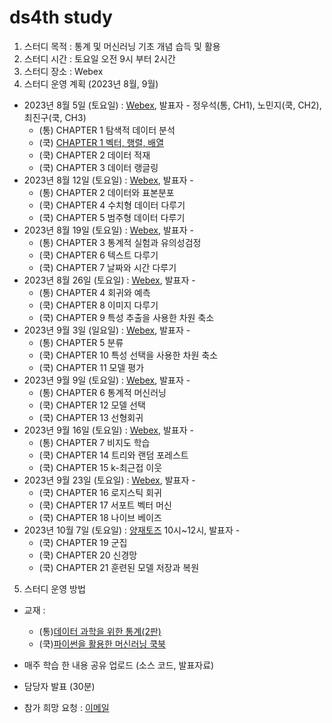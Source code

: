 # ds4th study
1) 스터디 목적 : 통계 및 머신러닝 기초 개념 습득 및 활용
2) 스터디 시간 : 토요일 오전 9시 부터 2시간
3) 스터디 장소 : Webex
4) 스터디 운영 계획 (2023년 8월, 9월)
- 2023년 8월 5일 (토요일) : [Webex](), 발표자 - 정우석(통, CH1), 노민지(쿡, CH2), 최진구(쿡, CH3)
  - (통) CHAPTER 1 탐색적 데이터 분석
  - (쿡) [CHAPTER 1 벡터, 행렬, 배열](https://github.com/restful3/ds4th_study/blob/main/source/%ED%8C%8C%EC%9D%B4%EC%8D%AC%EC%9D%84%20%ED%99%9C%EC%9A%A9%ED%95%9C%20%EB%A8%B8%EC%8B%A0%EB%9F%AC%EB%8B%9D%20%EC%BF%A1%EB%B6%81/01_%EB%B2%A1%ED%84%B0_%ED%96%89%EB%A0%AC_%EB%B0%B0%EC%97%B4_Song.ipynb)
  - (쿡) CHAPTER 2 데이터 적재
  - (쿡) CHAPTER 3 데이터 랭글링
- 2023년 8월 12일 (토요일) : [Webex](), 발표자 - 
  - (통) CHAPTER 2 데이터와 표본분포
  - (쿡) CHAPTER 4 수치형 데이터 다루기
  - (쿡) CHAPTER 5 범주형 데이터 다루기
- 2023년 8월 19일 (토요일) : [Webex](), 발표자 - 
  - (통) CHAPTER 3 통계적 실험과 유의성검정
  - (쿡) CHAPTER 6 텍스트 다루기
  - (쿡) CHAPTER 7 날짜와 시간 다루기
- 2023년 8월 26일 (토요일) : [Webex](), 발표자 - 
  - (통) CHAPTER 4 회귀와 예측
  - (쿡) CHAPTER 8 이미지 다루기
  - (쿡) CHAPTER 9 특성 추출을 사용한 차원 축소
- 2023년 9월 3일 (일요일) : [Webex](), 발표자 - 
  - (통) CHAPTER 5 분류
  - (쿡) CHAPTER 10 특성 선택을 사용한 차원 축소
  - (쿡) CHAPTER 11 모델 평가
- 2023년 9월 9일 (토요일) : [Webex](), 발표자 - 
  - (통) CHAPTER 6 통계적 머신러닝
  - (쿡) CHAPTER 12 모델 선택
  - (쿡) CHAPTER 13 선형회귀
- 2023년 9월 16일 (토요일) : [Webex](), 발표자 - 
  - (통) CHAPTER 7 비지도 학습
  - (쿡) CHAPTER 14 트리와 랜덤 포레스트
  - (쿡) CHAPTER 15 k-최근접 이웃
- 2023년 9월 23일 (토요일) : [Webex](), 발표자 - 
  - (쿡) CHAPTER 16 로지스틱 회귀
  - (쿡) CHAPTER 17 서포트 벡터 머신
  - (쿡) CHAPTER 18 나이브 베이즈
- 2023년 10월 7일 (토요일) : [양재토즈](https://m.place.naver.com/place/1853539067/home?entry=ple) 10시~12시, 발표자 - 
  - (쿡) CHAPTER 19 군집
  - (쿡) CHAPTER 20 신경망
  - (쿡) CHAPTER 21 훈련된 모델 저장과 복원
    
5) 스터디 운영 방법
- 교재 :
  - (통)[데이터 과학을 위한 통계(2판)](https://ridibooks.com/books/443000901?_s=search&_q=%EB%8D%B0%EC%9D%B4%ED%84%B0+%EA%B3%BC%ED%95%99%EC%9D%84+%EC%9C%84%ED%95%9C+%ED%86%B5%EA%B3%84&_rdt_sid=search&_rdt_idx=0)
  - (쿡)[파이썬을 활용한 머신러닝 쿡북](https://ridibooks.com/books/443000724?_s=search&_q=%ED%8C%8C%EC%9D%B4%EC%8D%AC%EC%9D%84+%ED%99%9C%EC%9A%A9%ED%95%9C+%EB%A8%B8%EC%8B%A0%EB%9F%AC%EB%8B%9D+%EC%BF%A1%EB%B6%81&_rdt_sid=search&_rdt_idx=0)
  
- 매주 학습 한 내용 공유 업로드 (소스 코드, 발표자료)
- 담당자 발표 (30분)
- 참가 희망 요청 : [이메일](restful3@gmail.com)
